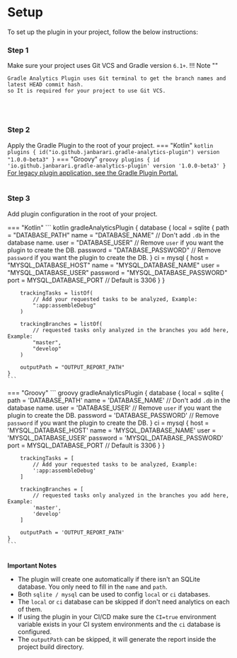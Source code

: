 # Setup
To set up the plugin in your project, follow the below instructions:

### <strong>Step 1</strong>
Make sure your project uses Git VCS and Gradle version `6.1+`.
!!! Note ""

    Gradle Analytics Plugin uses Git terminal to get the branch names and latest HEAD commit hash. 
    so It is required for your project to use Git VCS.

<br/><br/>

### <strong>Step 2</strong>
Apply the Gradle Plugin to the root of your project.
=== "Kotlin"
    ``` kotlin
    plugins {
        id("io.github.janbarari.gradle-analytics-plugin") version "1.0.0-beta3"
    }
    ```
=== "Groovy"
    ``` groovy
    plugins {
        id 'io.github.janbarari.gradle-analytics-plugin' version '1.0.0-beta3'
    }
    ```
[For legacy plugin application, see the Gradle Plugin Portal.](https://plugins.gradle.org/plugin/io.github.janbarari.gradle-analytics-plugin)
<br/><br/>

### <strong>Step 3</strong> 
Add plugin configuration in the root of your project.

=== "Kotlin"
    ``` kotlin
    gradleAnalyticsPlugin {
        database {
            local = sqlite {
                path = "DATABASE_PATH"
                name = "DATABASE_NAME" // Don't add `.db` in the database name.
                user = "DATABASE_USER" // Remove `user` if you want the plugin to create the DB.
                password = "DATABASE_PASSWORD" // Remove `password` if you want the plugin to create the DB.
            }
            ci = mysql {
                host = "MYSQL_DATABASE_HOST"
                name = "MYSQL_DATABASE_NAME"
                user = "MYSQL_DATABASE_USER"
                password = "MYSQL_DATABASE_PASSWORD"
                port = MYSQL_DATABASE_PORT // Default is 3306
            }
        }
    
        trackingTasks = listOf(
            // Add your requested tasks to be analyzed, Example:
            ":app:assembleDebug"
        )
    
        trackingBranches = listOf(
            // requested tasks only analyzed in the branches you add here, Example:
            "master",
            "develop"
        )
    
        outputPath = "OUTPUT_REPORT_PATH"
    }
    ```
=== "Groovy"
    ``` groovy
    gradleAnalyticsPlugin {
        database {
            local = sqlite {
                path = 'DATABASE_PATH'
                name = 'DATABASE_NAME' // Don't add `.db` in the database name.
                user = 'DATABASE_USER' // Remove `user` if you want the plugin to create the DB.
                password = 'DATABASE_PASSWORD' // Remove `password` if you want the plugin to create the DB.
            }
            ci = mysql {
                host = 'MYSQL_DATABASE_HOST'
                name = 'MYSQL_DATABASE_NAME'
                user = 'MYSQL_DATABASE_USER'
                password = 'MYSQL_DATABASE_PASSWORD'
                port = MYSQL_DATABASE_PORT // Default is 3306
            }
        }
    
        trackingTasks = [
            // Add your requested tasks to be analyzed, Example:
            ':app:assembleDebug'
        ]
    
        trackingBranches = [
            // requested tasks only analyzed in the branches you add here, Example:
            'master',
            'develop'
        ]
    
        outputPath = 'OUTPUT_REPORT_PATH'
    }
    ```
<br/>
<strong>Important Notes</strong><br/>

- The plugin will create one automatically if there isn't an SQLite database. You only need to fill in the `name` and `path`.
- Both `sqlite / mysql` can be used to config `local` or `ci` databases.
- The `local` or `ci` database can be skipped if don't need analytics on each of them.
- If using the plugin in your CI/CD make sure the `CI=true` environment variable exists in your CI system environments and the `ci` database is configured.
- The `outputPath` can be skipped, it will generate the report inside the project build directory.

<br/>
